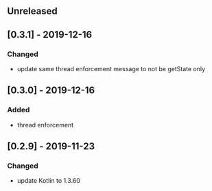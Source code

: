 ## Unreleased

## [0.3.1] - 2019-12-16

### Changed
 - update same thread enforcement message to not be getState only

## [0.3.0] - 2019-12-16

### Added
 - thread enforcement

## [0.2.9] - 2019-11-23

### Changed 
 - update Kotlin to 1.3.60

